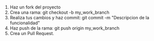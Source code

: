 1. Haz un fork del proyecto
2. Crea una rama: git checkout -b my_work_branch
3. Realiza tus cambios y haz commit: git commit -m "Descripcion de la funcionalidad"
4. Haz push de la rama: git push origin my_work_branch
5. Crea un Pull Request.
